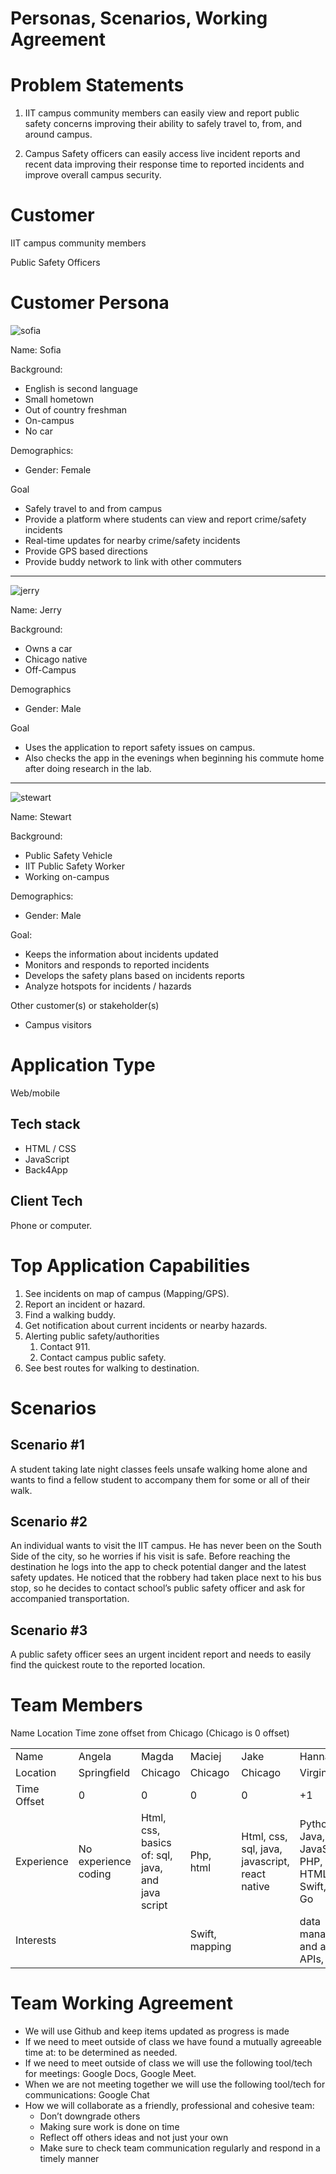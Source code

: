# Personas, Scenarios, Working Agreement


# Problem Statements

1. IIT campus community members can easily view and report public safety concerns improving their ability to safely travel to, from, and around campus.

2. Campus Safety officers can easily access live incident reports and recent data improving their response time to reported incidents and improve overall campus security.


# Customer

IIT campus community members

Public Safety Officers


# Customer Persona 
![sofia](https://user-images.githubusercontent.com/97997238/151097069-5bc81ea7-6b4a-4855-8b02-2c6c19fe494a.png)

Name: Sofia

Background:

* English is second language
* Small hometown
* Out of country freshman
* On-campus
* No car

Demographics:

* Gender: Female

Goal



* Safely travel to and from campus
* Provide a platform where students can view and report crime/safety incidents
* Real-time updates for nearby crime/safety incidents
* Provide GPS based directions
* Provide buddy network to link with other commuters
___

![jerry](https://user-images.githubusercontent.com/97997238/151097091-3f99684f-fe1b-46a5-ad2c-d74e3562bdc2.png)

Name: Jerry

Background:


* Owns a car
* Chicago native
* Off-Campus

Demographics



* Gender: Male

Goal



* Uses the application to report safety issues on campus. 
* Also checks the app in the evenings when beginning his commute home after doing research in the lab. 
___
![stewart](https://user-images.githubusercontent.com/97997238/151097103-ef226133-7c7e-47c5-aee7-70ae609c74a8.png)

Name: Stewart

Background: 


* Public Safety Vehicle
* IIT Public Safety Worker 
* Working on-campus

Demographics:



* Gender: Male

Goal: 



* Keeps the information about incidents updated
* Monitors and responds to reported incidents
* Develops the safety plans based on incidents reports 
* Analyze hotspots for incidents / hazards


Other customer(s) or stakeholder(s)

* Campus visitors


# Application Type 

Web/mobile


## Tech stack



* HTML / CSS
* JavaScript
* Back4App


## Client Tech

Phone or computer.


# Top Application Capabilities 



1. See incidents on map of campus (Mapping/GPS).
2. Report an incident or hazard.
3. Find a walking buddy.
4. Get notification about current incidents or nearby hazards.
5. Alerting public safety/authorities
    1. Contact 911. 
    2. Contact campus public safety.
6. See best routes for walking to destination. 


# Scenarios

## Scenario #1

A student taking late night classes feels unsafe walking home alone and wants to find a fellow student to accompany them for some or all of their walk.

## Scenario #2

An individual wants to visit the IIT campus. He has never been on the South Side of the city, so he worries if his visit is safe. Before reaching the destination he logs into the app to check potential danger and the latest safety updates. He noticed that the robbery had taken place next to his bus stop, so he decides to contact school’s public safety officer and ask for accompanied transportation.

## Scenario #3

A public safety officer sees an urgent incident report and needs to easily find the quickest route to the reported location.


# Team Members

Name Location Time zone offset from Chicago (Chicago is 0 offset)


<table>
  <tr>
   <td>Name
   </td>
   <td>Angela
   </td>
   <td>Magda
   </td>
   <td>Maciej
   </td>
   <td>Jake
   </td>
   <td>Hannah
   </td>
  </tr>
  <tr>
   <td>Location
   </td>
   <td>Springfield 
   </td>
   <td>Chicago 
   </td>
   <td>Chicago 
   </td>
   <td>Chicago 
   </td>
   <td>Virginia 
   </td>
  </tr>
  <tr>
   <td>Time Offset
   </td>
   <td>0 
   </td>
   <td>0 
   </td>
   <td>0 
   </td>
   <td>0 
   </td>
   <td>+1
   </td>
  </tr>
  <tr>
   <td>Experience
   </td>
   <td>No experience coding
   </td>
   <td>Html, css, basics of: sql, java, and java script
   </td>
   <td>Php, html 
   </td>
   <td>Html, css, sql, java, javascript, react native
   </td>
   <td>Python, Java, JavaScript, PHP, SQL, HTML/CSS, Swift, .NET, Go
   </td>
  </tr>
  <tr>
   <td>Interests
   </td>
   <td>
   </td>
   <td>
   </td>
   <td>Swift, mapping
   </td>
   <td>
   </td>
   <td>data management and analysis, APIs, 
   </td>
  </tr>
</table>



# Team Working Agreement



* We will use Github and keep items updated as progress is made
* If we need to meet outside of class we have found a mutually agreeable time at: to be determined as needed. 
* If we need to meet outside of class we will use the following tool/tech for meetings: Google Docs, Google Meet. 
* When we are not meeting together we will use the following tool/tech for communications: Google Chat
* How we will collaborate as a friendly, professional and cohesive team:
    * Don’t downgrade others
    * Making sure work is done on time 
    * Reflect off others ideas and not just your own
    * Make sure to check team communication regularly and respond in a timely manner
